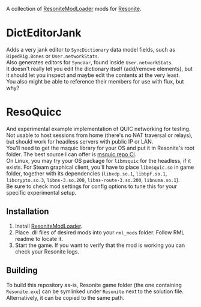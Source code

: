 A collection of [ResoniteModLoader](https://github.com/resonite-modding-group/ResoniteModLoader/) mods for [Resonite](https://resonite.com/).  

# DictEditorJank
Adds a very jank editor to `SyncDictionary` data model fields, such as `BipedRig.Bones` or `User.networkStats`.  
Also generates editors for `SyncVar`, found inside `User.networkStats`.  
It doesn't really let you edit the dictionary itself (add/remove elements), but it should let you inspect and maybe edit the contents at the very least.   
You also might be able to reference their members for use with flux, but why?  

# ResoQuicc
And experimental example implementation of QUIC networking for testing.  
Not usable to host sessions from home (there's no NAT traversal or relays), but should work for headless servers with public IP or LAN.  
You'll need to get the msquic library for your OS and put it in Resonite's root folder. The best source I can offer is [msquic repo CI](https://github.com/microsoft/msquic/actions/workflows/build.yml?query=branch%3Arelease%2F2.5).  
On Linux, you may try your OS package for `libmsquic` for the headless, if it exists. For Steam graphical client, you'll have to place `libmsquic.so` in game folder, together with its dependencies (`libxdp.so.1`, `libbpf.so.1`, `libcrypto.so.3`, `libns-3.so.200`, `libns-route-3.so.200`, `libnuma.so.1`).  
Be sure to check mod settings for config options to tune this for your specific experimental setup.  

## Installation
1. Install [ResoniteModLoader](https://github.com/resonite-modding-group/ResoniteModLoader/).
1. Place .dll files of desired mods into your `rml_mods` folder. Follow RML readme to locate it.
1. Start the game. If you want to verify that the mod is working you can check your Resonite logs.

## Building
To build this repository as-is, Resonite game folder (the one containing `Resonite.exe`) can be symlinked under `Resonite` next to the solution file.  
Alternatively, it can be copied to the same path.